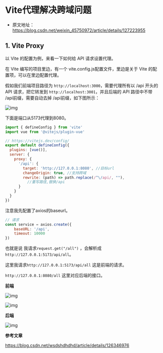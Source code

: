 # Vite代理解决跨域问题

- 原文地址：https://blog.csdn.net/weixin_45750972/article/details/127223955

## 1. Vite Proxy

以 Vite 的配置为例，来看一下如何给 API 请求设置代理。

在 Vite 编写的项目里边，有一个 vite.config.js配置文件，里边是关于 Vite 的配置项，可以在里边配置代理。

假如我们前端项目路径为 `http://localhost:3000`，需要代理所有以 /api 开头的 API 请求，把它转发到 `http://localhost:3001`，并且后端的 API 路径中不带 /api前缀，需要自动去掉 /api前缀，如下图所示：

![img](/images/vue/note/002/10001.png)

下面是端口从5173代理到8080。

```js
import { defineConfig } from 'vite'
import vue from '@vitejs/plugin-vue'

// https://vitejs.dev/config/
export default defineConfig({
  plugins: [vue()],
  server: {
    proxy: {
      '/api': {
        target: 'http://127.0.0.1:8080', //目标url
        changeOrigin: true, //支持跨域
        rewrite: (path) => path.replace(/^\/api/, ""), 
          //重写路径,替换/api
      }
    }
  }
})
```

注意我先配置了axios的baseurl。

```js
// 请求
const service = axios.create({
    baseURL: '/api',
    timeout: 10000
})
```

也就是说 我请求`request.get("/all")` ，会解析成`http://127.0.0.1:5173/api/all`。

这里我请求`http://127.0.0.1:5173/api/all` 这是前端的请求。

`http://127.0.0.1:8080/all` 这里对应后端的接口。

**前端**

![img](/images/vue/note/002/10002.png)

![img](/images/vue/note/002/10003.png)

**后端**

![img](/images/vue/note/002/10004.png)

**参考文章**

https://blog.csdn.net/wsdshdhdhd/article/details/126346976